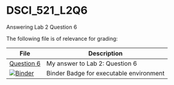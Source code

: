 # DSCI_521_L2Q6
Answering Lab 2 Question 6

The following file is of relevance for grading:

| File | Description |
|---|---|
| [Question 6](https://github.com/hfboyce/DSCI_521_L2Q6/blob/master/Question6.ipynb) | My answer to Lab 2: Question 6 |
| [![Binder](https://mybinder.org/badge.svg)](https://mybinder.org/v2/gh/hfboyce/DSCI_521_L2Q6/master) | Binder Badge for executable environment |
